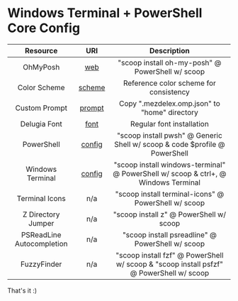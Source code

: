 # Windows Terminal + PowerShell Core Config

Resource|URI|Description
|:-:|:-:|:-:|
OhMyPosh|[web](https://ohmyposh.dev/docs/installation/windows)|"scoop install oh-my-posh" @ PowerShell w/ scoop
Color Scheme|[scheme](https://github.com/morhetz/gruvbox/blob/master/colors/gruvbox.vim)|Reference color scheme for consistency
Custom Prompt|[prompt](https://github.com/mezdelex/WindowsTerminalPowershellCoreConfig/blob/main/.mezdelex.omp.json)|Copy ".mezdelex.omp.json" to "home" directory
Delugia Font|[font](https://github.com/adam7/delugia-code)|Regular font installation
PowerShell|[config](https://github.com/mezdelex/WindowsTerminalPowershellCoreConfig/blob/main/Microsoft.PowerShell_profile.ps1)|"scoop install pwsh" @ Generic Shell w/ scoop & code $profile @ PowerShell
Windows Terminal|[config](https://github.com/mezdelex/WindowsTerminalPowershellCoreConfig/blob/main/settings.json)|"scoop install windows-terminal" @ PowerShell w/ scoop & ctrl+, @ Windows Terminal
Terminal Icons|n/a|"scoop install terminal-icons" @ PowerShell w/ scoop
Z Directory Jumper|n/a|"scoop install z" @ PowerShell w/ scoop
PSReadLine Autocompletion|n/a|"scoop install psreadline" @ PowerShell w/ scoop
FuzzyFinder|n/a|"scoop install fzf" @ PowerShell w/ scoop & "scoop install psfzf" @ PowerShell w/ scoop

That's it :)
